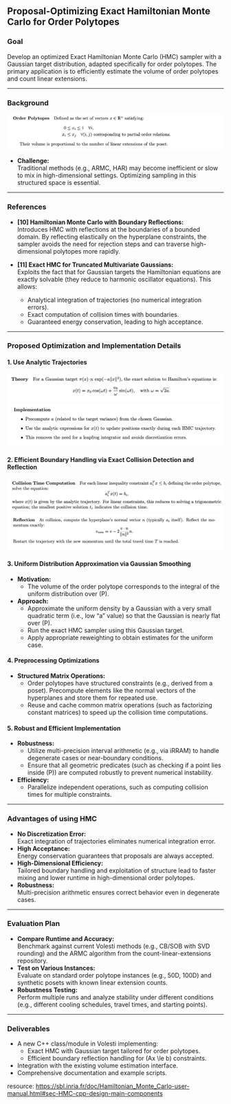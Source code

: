 ## Proposal-Optimizing Exact Hamiltonian Monte Carlo for Order Polytopes

### Goal

Develop an optimized Exact Hamiltonian Monte Carlo (HMC) sampler with a Gaussian target distribution, adapted specifically for order polytopes. The primary application is to efficiently estimate the volume of order polytopes and count linear extensions.

---

### Background

![alt text](image-5.png)
- **Challenge:**  
  Traditional methods (e.g., ARMC, HAR) may become inefficient or slow to mix in high-dimensional settings. Optimizing sampling in this structured space is essential.

---

### References

- **[10] Hamiltonian Monte Carlo with Boundary Reflections:**  
  Introduces HMC with reflections at the boundaries of a bounded domain. By reflecting elastically on the hyperplane constraints, the sampler avoids the need for rejection steps and can traverse high-dimensional polytopes more rapidly.

- **[11] Exact HMC for Truncated Multivariate Gaussians:**  
  Exploits the fact that for Gaussian targets the Hamiltonian equations are exactly solvable (they reduce to harmonic oscillator equations). This allows:
  - Analytical integration of trajectories (no numerical integration errors).
  - Exact computation of collision times with boundaries.
  - Guaranteed energy conservation, leading to high acceptance.

---

### Proposed Optimization and Implementation Details

#### 1. Use Analytic Trajectories
![alt text](image-1.png)
![alt text](image-2.png)

#### 2. Efficient Boundary Handling via Exact Collision Detection and Reflection
![alt text](image-3.png)
![alt text](image-4.png)
#### 3. Uniform Distribution Approximation via Gaussian Smoothing
- **Motivation:**  
  - The volume of the order polytope corresponds to the integral of the uniform distribution over \(P\).
- **Approach:**  
  - Approximate the uniform density by a Gaussian with a very small quadratic term (i.e., low “a” value) so that the Gaussian is nearly flat over \(P\).
  - Run the exact HMC sampler using this Gaussian target.
  - Apply appropriate reweighting to obtain estimates for the uniform case.

#### 4. Preprocessing Optimizations
- **Structured Matrix Operations:**  
  - Order polytopes have structured constraints (e.g., derived from a poset). Precompute elements like the normal vectors of the hyperplanes and store them for repeated use.
  - Reuse and cache common matrix operations (such as factorizing constant matrices) to speed up the collision time computations.

#### 5. Robust and Efficient Implementation
- **Robustness:**  
  - Utilize multi-precision interval arithmetic (e.g., via iRRAM) to handle degenerate cases or near-boundary conditions.
  - Ensure that all geometric predicates (such as checking if a point lies inside \(P\)) are computed robustly to prevent numerical instability.
- **Efficiency:**  
  - Parallelize independent operations, such as computing collision times for multiple constraints.

---

### Advantages of using HMC

- **No Discretization Error:**  
  Exact integration of trajectories eliminates numerical integration error.
- **High Acceptance:**  
  Energy conservation guarantees that proposals are always accepted.
- **High-Dimensional Efficiency:**  
  Tailored boundary handling and exploitation of structure lead to faster mixing and lower runtime in high-dimensional order polytopes.
- **Robustness:**  
  Multi-precision arithmetic ensures correct behavior even in degenerate cases.

---

### Evaluation Plan

- **Compare Runtime and Accuracy:**  
  Benchmark against current Volesti methods (e.g., CB/SOB with SVD rounding) and the ARMC algorithm from the count-linear-extensions repository.
- **Test on Various Instances:**  
  Evaluate on standard order polytope instances (e.g., 50D, 100D) and synthetic posets with known linear extension counts.
- **Robustness Testing:**  
  Perform multiple runs and analyze stability under different conditions (e.g., different cooling schedules, travel times, and starting points).

---

### Deliverables

- A new C++ class/module in Volesti implementing:
  - Exact HMC with Gaussian target tailored for order polytopes.
  - Efficient boundary reflection handling for \(Ax \le b\) constraints.
- Integration with the existing volume estimation interface.
- Comprehensive documentation and example scripts.

resource: https://sbl.inria.fr/doc/Hamiltonian_Monte_Carlo-user-manual.html#sec-HMC-cpp-design-main-components

